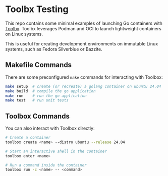 # Toolbx Testing

This repo contains some minimal examples of launching Go containers with
[Toolbx](https://containertoolbx.org/). Toolbx leverages Podman and OCI to
launch lightweight containers on Linux systems.

This is useful for creating development environments on immutable Linux systems,
such as Fedora Silverblue or Bazzite.

## Makefile Commands

There are some preconfigured `make` commands for interacting with Toolbox:
```bash
make setup  # create (or recreate) a golang container on ubuntu 24.04
make build  # compile the go application
make run    # run the go application
make test   # run unit tests
```

## Toolbox Commands

You can also interact with Toolbox directly:
```bash
# Create a container
toolbox create <name> --distro ubuntu --release 24.04

# Start an interactive shell in the container
toolbox enter <name>

# Run a command inside the container
toolbox run -c <name> -- <command>
```

